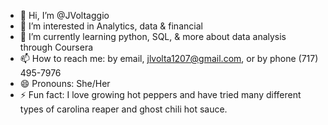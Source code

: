 - 👋 Hi, I’m @JVoltaggio
- 👀 I’m interested in Analytics, data & financial
- 🌱 I’m currently learning python, SQL, & more about data analysis through Coursera
- 📫 How to reach me: by email, jlvolta1207@gmail.com, or by phone (717) 495-7976
- 😄 Pronouns: She/Her
- ⚡ Fun fact: I love growing hot peppers and have tried many different types of carolina reaper and ghost chili hot sauce.

<!---
JVoltaggio/JVoltaggio is a ✨ special ✨ repository because its `README.md` (this file) appears on your GitHub profile.
You can click the Preview link to take a look at your changes.
--->

